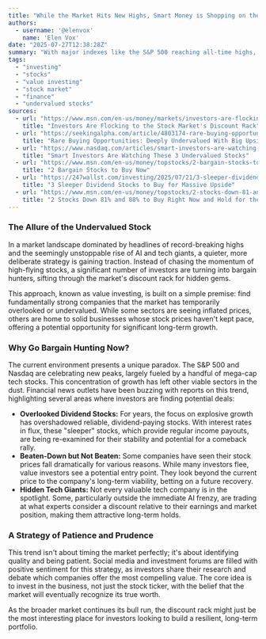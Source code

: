 ```yaml
---
title: "While the Market Hits New Highs, Smart Money is Shopping on the Discount Rack"
authors:
  - username: '@elenvox'
    name: 'Elen Vox'
date: "2025-07-27T12:38:28Z"
summary: "With major indexes like the S&P 500 reaching all-time highs, it's easy to assume every stock is soaring. However, a growing trend shows savvy investors are looking past the hype and hunting for bargains in the market's less-crowded corners."
tags:
  - "investing"
  - "stocks"
  - "value investing"
  - "stock market"
  - "finance"
  - "undervalued stocks"
sources:
  - url: "https://www.msn.com/en-us/money/markets/investors-are-flocking-to-the-stock-market-s-discount-rack/ar-AA1Jn25h"
    title: "Investors Are Flocking to the Stock Market's Discount Rack"
  - url: "https://seekingalpha.com/article/4803174-rare-buying-opportunities-deeply-undervalued-with-big-upside-catalysts"
    title: "Rare Buying Opportunities: Deeply Undervalued With Big Upside Catalysts"
  - url: "https://www.nasdaq.com/articles/smart-investors-are-watching-these-3-undervalued-stocks"
    title: "Smart Investors Are Watching These 3 Undervalued Stocks"
  - url: "https://www.msn.com/en-us/money/topstocks/2-bargain-stocks-to-buy-now/ar-AA1ITpbj"
    title: "2 Bargain Stocks to Buy Now"
  - url: "https://247wallst.com/investing/2025/07/21/3-sleeper-dividend-stocks-to-buy-for-massive-upside/"
    title: "3 Sleeper Dividend Stocks to Buy for Massive Upside"
  - url: "https://www.msn.com/en-us/money/topstocks/2-stocks-down-81-and-88-to-buy-right-now-and-hold-for-the-next-decade/ar-AA1JcFZ4"
    title: "2 Stocks Down 81% and 88% to Buy Right Now and Hold for the Next Decade"
---
```


### The Allure of the Undervalued Stock

In a market landscape dominated by headlines of record-breaking highs and the seemingly unstoppable rise of AI and tech giants, a quieter, more deliberate strategy is gaining traction. Instead of chasing the momentum of high-flying stocks, a significant number of investors are turning into bargain hunters, sifting through the market's discount rack for hidden gems.

This approach, known as value investing, is built on a simple premise: find fundamentally strong companies that the market has temporarily overlooked or undervalued. While some sectors are seeing inflated prices, others are home to solid businesses whose stock prices haven't kept pace, offering a potential opportunity for significant long-term growth.

### Why Go Bargain Hunting Now?

The current environment presents a unique paradox. The S&P 500 and Nasdaq are celebrating new peaks, largely fueled by a handful of mega-cap tech stocks. This concentration of growth has left other viable sectors in the dust. Financial news outlets have been buzzing with reports on this trend, highlighting several areas where investors are finding potential deals:

*   **Overlooked Dividend Stocks:** For years, the focus on explosive growth has overshadowed reliable, dividend-paying stocks. With interest rates in flux, these "sleeper" stocks, which provide regular income payouts, are being re-examined for their stability and potential for a comeback rally.
*   **Beaten-Down but Not Beaten:** Some companies have seen their stock prices fall dramatically for various reasons. While many investors flee, value investors see a potential entry point. They look beyond the current price to the company's long-term viability, betting on a future recovery.
*   **Hidden Tech Giants:** Not every valuable tech company is in the spotlight. Some, particularly outside the immediate AI frenzy, are trading at what experts consider a discount relative to their earnings and market position, making them attractive long-term holds.

### A Strategy of Patience and Prudence

This trend isn't about timing the market perfectly; it's about identifying quality and being patient. Social media and investment forums are filled with positive sentiment for this strategy, as investors share their research and debate which companies offer the most compelling value. The core idea is to invest in the business, not just the stock ticker, with the belief that the market will eventually recognize its true worth.

As the broader market continues its bull run, the discount rack might just be the most interesting place for investors looking to build a resilient, long-term portfolio.
